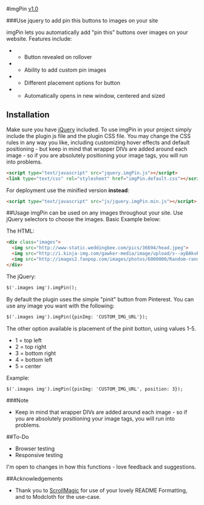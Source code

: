 #imgPin <a href='#/master/CHANGELOG.md' class='version' title='Whats New?'>v1.0</a>

###Use jquery to add pin this buttons to images on your site

imgPin lets you automatically add "pin this" buttons over images on your website.  Features include:
* - Button revealed on rollover
* - Ability to add custom pin images
* - Different placement options for button
* - Automatically opens in new window, centered and sized


## Installation
Make sure you have [jQuery](http://jquery.com/) included.  To use imgPin in your project simply include the plugin js file and the plugin CSS file.  You may change the CSS rules in any way you like, including customizing hover effects and default positioning - but keep in mind that wrapper DIVs are added around each image - so if you are absolutely positioning your image tags, you will run into problems.

```html
<script type="text/javascript" src="jquery.imgPin.js"></script>
<link type="text/css" rel="stylesheet" href="imgPin.default.css"></script>
```

For deployment use the minified version __instead__:
```html
<script type="text/javascript" src="js/jquery.imgPin.min.js"></script>
```

##Usage
imgPin can be used on any images throughout your site. Use jQuery selectors to choose the images.  Basic Example below:

The HTML:

```html
<div class="images">
  <img src="http://www-static.weddingbee.com/pics/36694/head.jpeg">
  <img src="http://i.kinja-img.com/gawker-media/image/upload/s--ayBAkvRS--/19717ffsen23sjpg.jpg">
  <img src="http://images2.fanpop.com/images/photos/6000000/Random-random-6054526-1280-1024.jpg">
</div>
```

The jQuery:

```html
$('.images img').imgPin();
```

By default the plugin uses the simple "pinit" button from Pinterest.  You can use any image you want with the following:

```html
$('.images img').imgPin({pinImg: 'CUSTOM_IMG_URL'});
```

The other option available is placement of the pinit botton, using values 1-5.

* 1 = top left
* 2 = top right
* 3 = bottom right
* 4 = bottom left
* 5 = center

Example:

```html
$('.images img').imgPin({pinImg: 'CUSTOM_IMG_URL', position: 3});
```

###Note
* Keep in mind that wrapper DIVs are added around each image - so if you are absolutely positioning your image tags, you will run into problems.

##To-Do
* Browser testing
* Responsive testing

I'm open to changes in how this functions - love feedback and suggestions.


##Acknowledgements
* Thank you to [ScrollMagic](https://github.com/janpaepke/ScrollMagic/blob/master/README.md) for use of your lovely README Formatting, and to Modcloth for the use-case.
